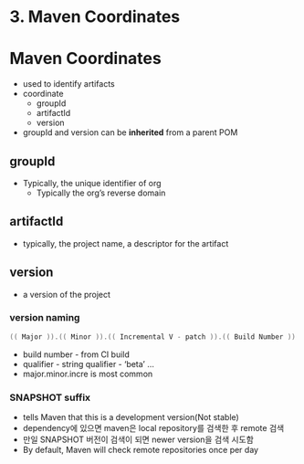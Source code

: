 # 3. Maven Coordinates

# Maven Coordinates

- used to identify artifacts
- coordinate
    - groupId
    - artifactId
    - version
- groupId and version can be **inherited** from a parent POM

## groupId

- Typically, the unique identifier of org
    - Typically the org’s reverse domain

## artifactId

- typically, the project name, a descriptor for the artifact

## version

- a version of the project

### version naming

```powershell
(( Major )).(( Minor )).(( Incremental V - patch )).(( Build Number )).(( Qualifier ))
```

- build number - from CI build
- qualifier - string qualifier - ‘beta’ …
- major.minor.incre is most common

### SNAPSHOT suffix

- tells Maven that this is a development version(Not stable)
- dependency에 있으면 maven은 local repository를 검색한 후 remote 검색
- 만일 SNAPSHOT 버전이 검색이 되면 newer version을 검색 시도함
- By default, Maven will check remote repositories once per day